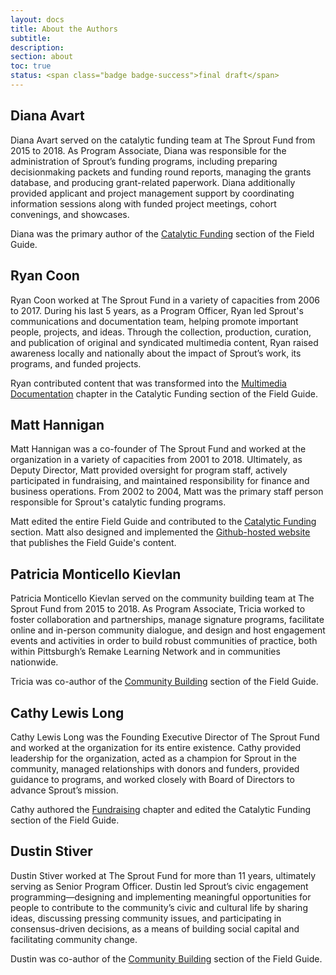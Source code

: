 ```yaml
---
layout: docs
title: About the Authors
subtitle:
description:
section: about
toc: true
status: <span class="badge badge-success">final draft</span>
---
```


## Diana Avart

Diana Avart served on the catalytic funding team at The Sprout Fund from 2015 to 2018. As Program Associate, Diana was responsible for the administration of Sprout’s funding programs, including preparing decisionmaking packets and funding round reports, managing the grants database, and producing grant-related paperwork. Diana additionally provided applicant and project management support by coordinating information sessions along with funded project meetings, cohort convenings, and showcases.

Diana was the primary author of the [Catalytic Funding](/catalytic-funding/) section of the Field Guide.

## Ryan Coon

Ryan Coon worked at The Sprout Fund in a variety of capacities from 2006 to 2017. During his last 5 years, as a Program Officer, Ryan led Sprout's communications and documentation team, helping promote important people, projects, and ideas. Through the collection, production, curation, and publication of original and syndicated multimedia content, Ryan raised awareness locally and nationally about the impact of Sprout’s work, its programs, and funded projects.

Ryan contributed content that was transformed into the [Multimedia Documentation](/catalytic-funding/managing-funded-projects/multimedia-documentation/) chapter in the Catalytic Funding section of the Field Guide.

## Matt Hannigan

Matt Hannigan was a co-founder of The Sprout Fund and worked at the organization in a variety of capacities from 2001 to 2018. Ultimately, as Deputy Director, Matt provided oversight for program staff, actively participated in fundraising, and maintained responsibility for finance and business operations. From 2002 to 2004, Matt was the primary staff person responsible for Sprout's catalytic funding programs.

Matt edited the entire Field Guide and contributed to the [Catalytic Funding](/catalytic-funding/) section. Matt also designed and implemented the [Github-hosted website](https://github.com/sproutfund/field-guide) that publishes the Field Guide's content.

## Patricia Monticello Kievlan

Patricia Monticello Kievlan served on the community building team at The Sprout Fund from 2015 to 2018. As Program Associate, Tricia worked to foster collaboration and partnerships, manage signature programs, facilitate online and in-person community dialogue, and design and host engagement events and activities in order to build robust communities of practice, both within Pittsburgh’s Remake Learning Network and in communities nationwide.

Tricia was co-author of the [Community Building](/community-building/) section of the Field Guide.

## Cathy Lewis Long

Cathy Lewis Long was the Founding Executive Director of The Sprout Fund and worked at the organization for its entire existence. Cathy provided leadership for the organization, acted as a champion for Sprout in the community, managed relationships with donors and funders, provided guidance to programs, and worked closely with Board of Directors to advance Sprout’s mission.

Cathy authored the [Fundraising](/catalytic-funding/planning-preparing/fundraising/) chapter and edited the Catalytic Funding section of the Field Guide.

## Dustin Stiver

Dustin Stiver worked at The Sprout Fund for more than 11 years, ultimately serving as Senior Program Officer. Dustin led Sprout’s civic engagement programming—designing and implementing meaningful opportunities for people to contribute to the community’s civic and cultural life by sharing ideas, discussing pressing community issues, and participating in consensus-driven decisions, as a means of building social capital and facilitating community change.

Dustin was co-author of the [Community Building](/community-building/) section of the Field Guide.

